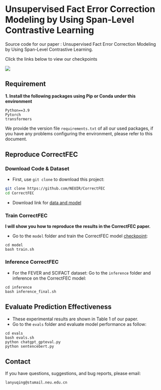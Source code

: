 # Unsupervised Fact Error Correction Modeling by Using Span-Level Contrastive Learning
Source code for our paper : Unsupervised Fact Error Correction Modeling by Using Span-Level Contrastive Learning.

Click the links below to view our checkpoints

<a href='https://huggingface.co/yuqinglanok/CorrectFEC/tree/main'><img src='https://img.shields.io/badge/huggingface-CorrectFEC-blue'></a>

## Requirement
**1. Install the following packages using Pip or Conda under this environment**

```
Python==3.9
Pytorch
transformers
```
We provide the version file `requirements.txt` of all our used packages, if you have any problems configuring the environment, please refer to this document.

## Reproduce CorrectFEC
### Download Code & Dataset
* First, use `git clone` to download this project:
```bash
git clone https://github.com/NEUIR/CorrectFEC
cd CorrectFEC
```
* Download link for [data and model](https://drive.google.com/file/d/1Mys4xFUOHEk4ocDt6GPlCwwVVk5b6Lbi/view?usp=sharing)

### Train CorrectFEC
**I will show you how to reproduce the results in the CorrectFEC paper.**

* Go to the ``model`` folder and train the CorrectFEC model [checkpoint](https://huggingface.co/yuqinglanok/CorrectFEC/tree/main/mfec):
```
cd model
bash train.sh
```
### Inference CorrectFEC
* For the FEVER and SCIFACT dataset: Go to the ``inference`` folder and inference on the CorrectFEC model:
```
cd inference
bash inference_final.sh
```

## Evaluate Prediction Effectiveness
* These experimental results are shown in Table 1 of our paper.
* Go to the ``evals`` folder and evaluate model performance as follow:
```
cd evals
bash evals.sh
python chatgpt_gpteval.py
python sentencebert.py
```

## Contact
If you have questions, suggestions, and bug reports, please email:
```
lanyuqing@stumail.neu.edu.cn     
```
